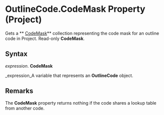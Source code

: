 
# OutlineCode.CodeMask Property (Project)

Gets a  ** [CodeMask](4d0a22f4-fee9-8f4b-a0c0-7bc817ad3f6a.md)** collection representing the code mask for an outline code in Project. Read-only **CodeMask**.


## Syntax

 _expression_. **CodeMask**

 _expression_A variable that represents an  **OutlineCode** object.


## Remarks

The  **CodeMask** property returns nothing if the code shares a lookup table from another code.

